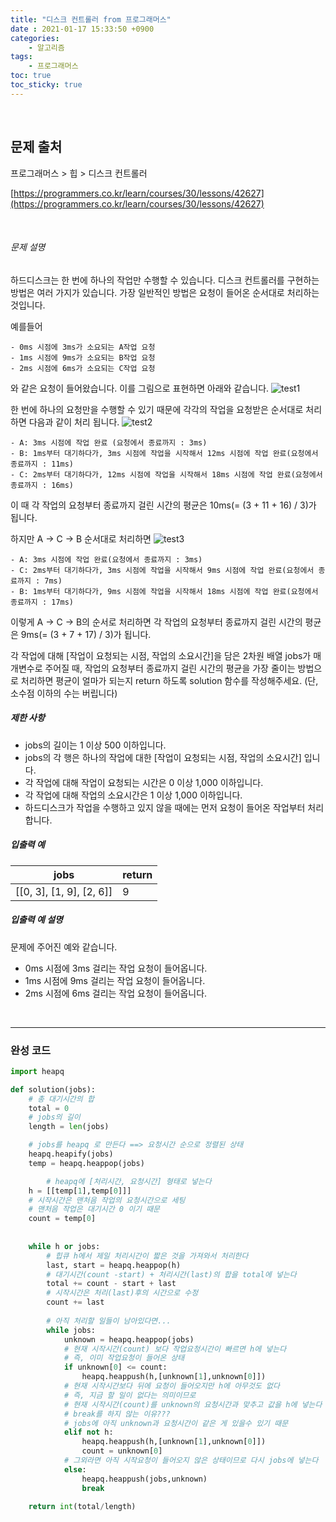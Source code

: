```yaml
---
title: "디스크 컨트롤러 from 프로그래머스"
date : 2021-01-17 15:33:50 +0900
categories:
	- 알고리즘
tags:
	- 프로그래머스
toc: true
toc_sticky: true
---
```


<br>

## 문제 출처

프로그래머스 > 힙 > 디스크 컨트롤러

[https://programmers.co.kr/learn/courses/30/lessons/42627](https://programmers.co.kr/learn/courses/30/lessons/42627)

<br>

###### 문제 설명

하드디스크는 한 번에 하나의 작업만 수행할 수 있습니다. 디스크 컨트롤러를 구현하는 방법은 여러 가지가 있습니다. 가장 일반적인 방법은 요청이 들어온 순서대로 처리하는 것입니다.

예를들어

```
- 0ms 시점에 3ms가 소요되는 A작업 요청
- 1ms 시점에 9ms가 소요되는 B작업 요청
- 2ms 시점에 6ms가 소요되는 C작업 요청
```

와 같은 요청이 들어왔습니다. 이를 그림으로 표현하면 아래와 같습니다.
![test1](https://grepp-programmers.s3.amazonaws.com/files/production/b68eb5cec6/38dc6a53-2d21-4c72-90ac-f059729c51d5.png)

한 번에 하나의 요청만을 수행할 수 있기 때문에 각각의 작업을 요청받은 순서대로 처리하면 다음과 같이 처리 됩니다.
![test2](https://grepp-programmers.s3.amazonaws.com/files/production/5e677b4646/90b91fde-cac4-42c1-98b8-8f8431c52dcf.png)

```
- A: 3ms 시점에 작업 완료 (요청에서 종료까지 : 3ms)
- B: 1ms부터 대기하다가, 3ms 시점에 작업을 시작해서 12ms 시점에 작업 완료(요청에서 종료까지 : 11ms)
- C: 2ms부터 대기하다가, 12ms 시점에 작업을 시작해서 18ms 시점에 작업 완료(요청에서 종료까지 : 16ms)
```

이 때 각 작업의 요청부터 종료까지 걸린 시간의 평균은 10ms(= (3 + 11 + 16) / 3)가 됩니다.

하지만 A → C → B 순서대로 처리하면
![test3](https://grepp-programmers.s3.amazonaws.com/files/production/9eb7c5a6f1/a6cff04d-86bb-4b5b-98bf-6359158940ac.png)

```
- A: 3ms 시점에 작업 완료(요청에서 종료까지 : 3ms)
- C: 2ms부터 대기하다가, 3ms 시점에 작업을 시작해서 9ms 시점에 작업 완료(요청에서 종료까지 : 7ms)
- B: 1ms부터 대기하다가, 9ms 시점에 작업을 시작해서 18ms 시점에 작업 완료(요청에서 종료까지 : 17ms)
```

이렇게 A → C → B의 순서로 처리하면 각 작업의 요청부터 종료까지 걸린 시간의 평균은 9ms(= (3 + 7 + 17) / 3)가 됩니다.

각 작업에 대해 [작업이 요청되는 시점, 작업의 소요시간]을 담은 2차원 배열 jobs가 매개변수로 주어질 때, 작업의 요청부터 종료까지 걸린 시간의 평균을 가장 줄이는 방법으로 처리하면 평균이 얼마가 되는지 return 하도록 solution 함수를 작성해주세요. (단, 소수점 이하의 수는 버립니다)

##### 제한 사항

- jobs의 길이는 1 이상 500 이하입니다.
- jobs의 각 행은 하나의 작업에 대한 [작업이 요청되는 시점, 작업의 소요시간] 입니다.
- 각 작업에 대해 작업이 요청되는 시간은 0 이상 1,000 이하입니다.
- 각 작업에 대해 작업의 소요시간은 1 이상 1,000 이하입니다.
- 하드디스크가 작업을 수행하고 있지 않을 때에는 먼저 요청이 들어온 작업부터 처리합니다.

##### 입출력 예

| jobs                     | return |
| ------------------------ | ------ |
| [[0, 3], [1, 9], [2, 6]] | 9      |

##### 입출력 예 설명

문제에 주어진 예와 같습니다.

- 0ms 시점에 3ms 걸리는 작업 요청이 들어옵니다.
- 1ms 시점에 9ms 걸리는 작업 요청이 들어옵니다.
- 2ms 시점에 6ms 걸리는 작업 요청이 들어옵니다.

<br>

---

### 완성 코드

```python
import heapq

def solution(jobs):
    # 총 대기시간의 합
    total = 0
    # jobs의 길이
    length = len(jobs)

    # jobs를 heapq 로 만든다 ==> 요청시간 순으로 정렬된 상태
    heapq.heapify(jobs)
    temp = heapq.heappop(jobs)

		# heapq에 [처리시간, 요청시간] 형태로 넣는다
    h = [[temp[1],temp[0]]]
    # 시작시간은 맨처음 작업의 요청시간으로 세팅
    # 맨처음 작업은 대기시간 0 이기 때문
    count = temp[0]
    
    
    while h or jobs:
        # 힙큐 h에서 제일 처리시간이 짧은 것을 가져와서 처리한다
        last, start = heapq.heappop(h)
        # 대기시간(count -start) + 처리시간(last)의 합을 total에 넣는다
        total += count - start + last
        # 시작시간은 처리(last)후의 시간으로 수정
        count += last
        
        # 아직 처리할 일들이 남아있다면...
        while jobs:
            unknown = heapq.heappop(jobs)
            # 현재 시작시간(count) 보다 작업요청시간이 빠르면 h에 넣는다
            # 즉, 이미 작업요청이 들어온 상태
            if unknown[0] <= count:
                heapq.heappush(h,[unknown[1],unknown[0]])
            # 현재 시작시간보다 뒤에 요청이 들어오지만 h에 아무것도 없다
            # 즉, 지금 할 일이 없다는 의미이므로
            # 현재 시작시간(count)를 unknown의 요청시간과 맞추고 값을 h에 넣는다
            # break를 하지 않는 이유??? 
            # jobs에 아직 unknown과 요청시간이 같은 게 있을수 있기 때문
            elif not h:
                heapq.heappush(h,[unknown[1],unknown[0]])
                count = unknown[0]
            # 그외라면 아직 시작요청이 들어오지 않은 상태이므로 다시 jobs에 넣는다
            else:
                heapq.heappush(jobs,unknown)
                break

    return int(total/length)
```

